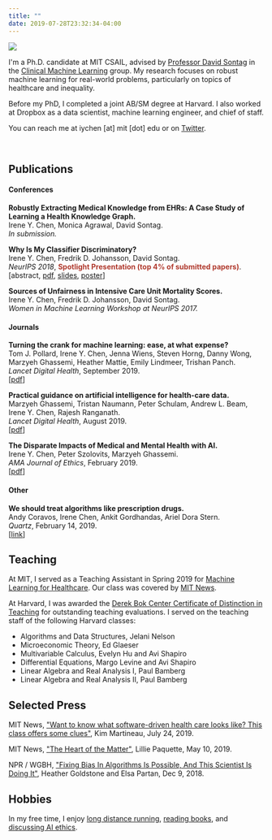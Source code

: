 ```yaml
---
title: ""
date: 2019-07-28T23:32:34-04:00
---
```


<img class="profile-picture" src="irene.jpg">

I'm a Ph.D. candidate at MIT CSAIL, advised by [Professor David Sontag](https://people.csail.mit.edu/dsontag/) in the [Clinical Machine Learning](http://clinicalml.org) group. My research focuses on robust machine learning for real-world problems, particularly on topics of healthcare and inequality.

Before my PhD, I completed a joint AB/SM degree at Harvard. I also worked at Dropbox as a data scientist, machine learning engineer, and chief of staff.

You can reach me at iychen [at] mit [dot] edu or on [Twitter](http://www.twitter.com/irenetrampoline).

<br>

## Publications

<script>
function absCHF() {
    var x = document.getElementById("abs-fairness");
    if (x.style.display === "none") {
        x.style.display = "block";
    } else {
        x.style.display = "none";
    }
}
</script>

#### Conferences
**Robustly Extracting Medical Knowledge from EHRs: A Case Study of Learning a Health Knowledge Graph.** 
<br>
Irene Y. Chen, Monica Agrawal, David Sontag. 
<br>
*In submission.*

**Why Is My Classifier Discriminatory?** 
<br>
Irene Y. Chen, Fredrik D. Johansson, David Sontag. 
<br>
*NeurIPS 2018*, <b><font color="#B03A2E">Spotlight Presentation (top 4% of submitted papers)</font></b>.
<br>
[<a id="abs-fairness-button" onclick="absCHF()">abstract</a>, [pdf](https://arxiv.org/abs/1805.12002), [slides](/assets/neurips18_slides.pdf), [poster](/assets/neurips18_poster.pdf)]

<div id="abs-fairness" style="display:none;">
<blockquote>Recent attempts to achieve fairness in predictive models focus on the balance between fairness and accuracy. In sensitive applications such as healthcare or criminal justice, this trade-off is often undesirable as any increase in prediction error could have devastating consequences. In this work, we argue that the fairness of predictions should be evaluated in context of the data, and that unfairness induced by inadequate samples sizes or unmeasured predictive variables should be addressed through data collection, rather than by constraining the model. We decompose cost-based metrics of discrimination into bias, variance, and noise, and propose actions aimed at estimating and reducing each term. Finally, we perform case-studies on prediction of income, mortality, and review ratings, confirming the value of this analysis. We find that data collection is often a means to reduce discrimination without sacrificing accuracy.</blockquote>
</div>

**Sources of Unfairness in Intensive Care Unit Mortality Scores.** <br>Irene Y. Chen, Fredrik D. Johansson, David Sontag. <br> *Women in Machine Learning Workshop at NeurIPS 2017.*

#### Journals
**Turning the crank for machine learning: ease, at what expense?**
<br>
Tom J. Pollard, Irene Y. Chen, Jenna Wiens, Steven Horng, Danny Wong, Marzyeh Ghassemi, Heather Mattie, Emily Lindmeer, Trishan Panch.
<br>
*Lancet Digital Health*, September 2019.
<br>
[<a href="https://www.thelancet.com/journals/landig/article/PIIS2589-7500(19)30112-8/fulltext">pdf</a>]

**Practical guidance on artificial intelligence for health-care data.** 
<br>
Marzyeh Ghassemi, Tristan Naumann, Peter Schulam, Andrew L. Beam, Irene Y. Chen, Rajesh Ranganath. 
<br>
*Lancet Digital Health*, August 2019.
<br>
[<a href="https://www.thelancet.com/journals/landig/article/PIIS2589-7500(19)30084-6/fulltext">pdf</a>]

**The Disparate Impacts of Medical and Mental Health with AI.** 
<br>
Irene Y. Chen, Peter Szolovits, Marzyeh Ghassemi. 
<br>
*AMA Journal of Ethics*, February 2019.
<br>
[[pdf](https://journalofethics.ama-assn.org/article/can-ai-help-reduce-disparities-general-medical-and-mental-health-care/2019-02)]

#### Other

**We should treat algorithms like prescription drugs.**
<br>
Andy Coravos, Irene Chen, Ankit Gordhandas, Ariel Dora Stern.
<br>
*Quartz*, February 14, 2019.
<br>
[[link](https://qz.com/1540594/treating-algorithms-like-prescription-drugs-could-reduce-ai-bias/)]


## Teaching

At MIT, I served as a Teaching Assistant in Spring 2019 for [Machine Learning for Healthcare](http://mlhc19mit.github.io). Our class was covered by [MIT News](http://news.mit.edu/2019/want-know-what-software-driven-health-care-looks-mit-class-offers-some-clues-0724).

At Harvard, I was awarded the [Derek Bok Center Certificate of Distinction in Teaching](https://bokcenter.harvard.edu/awards) for outstanding teaching evaluations. I served on the teaching staff of the following Harvard classes:

 * Algorithms and Data Structures, Jelani Nelson
 * Microeconomic Theory, Ed Glaeser
 * Multivariable Calculus, Evelyn Hu and Avi Shapiro
 * Differential Equations, Margo Levine and Avi Shapiro
 * Linear Algebra and Real Analysis I, Paul Bamberg
 * Linear Algebra and Real Analysis II, Paul Bamberg


## Selected Press

MIT News, ["Want to know what software-driven health care looks like? This class offers some clues"](http://news.mit.edu/2019/want-know-what-software-driven-health-care-looks-mit-class-offers-some-clues-0724), Kim Martineau, July 24, 2019.

MIT News, ["The Heart of the Matter"](https://www.youtube.com/watch?v=UZcdAZErPUY), Lillie Paquette, May 10, 2019.

NPR / WGBH, ["Fixing Bias In Algorithms Is Possible, And This Scientist Is Doing It"](https://www.wgbh.org/news/science-and-technology/2018/12/09/fixing-bias-in-algorithms-is-possible-and-this-scientist-is-doing-it), Heather Goldstone and Elsa Partan, Dec 9, 2018.

## Hobbies

In my free time, I enjoy [long distance running](https://twitter.com/irenetrampoline/status/986059482022273024), [reading books](./reading), and [discussing AI ethics](https://mitaiethics.github.io).